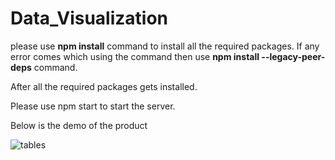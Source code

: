 # Data_Visualization

please use <b>npm install</b> command to install all the required packages. If any error comes which using the command then use <b>npm install --legacy-peer-deps</b> command. <br>

After all the required packages gets installed. <br>

Please use npm start to start the server.

Below is the demo of the product



![tables](https://github.com/GovindaPedhiwal/Data_Visualization/assets/29222029/5c680416-a857-4ea5-9c0f-4f85b9562e6a)
